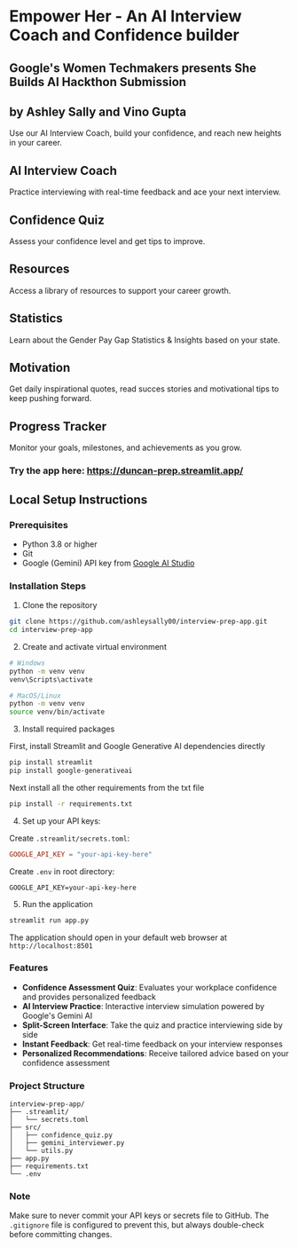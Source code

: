 # Empower Her - An AI Interview Coach and Confidence builder
## Google's Women Techmakers presents She Builds AI Hackthon Submission 
## by Ashley Sally and Vino Gupta
Use our AI Interview Coach, build your confidence, and reach new heights in your career.

## AI Interview Coach
Practice interviewing with real-time feedback and ace your next interview.

## Confidence Quiz
Assess your confidence level and get tips to improve.

## Resources
Access a library of resources to support your career growth.

## Statistics
Learn about the Gender Pay Gap Statistics & Insights based on your state.

## Motivation
Get daily inspirational quotes, read succes stories and motivational tips to keep pushing forward.

## Progress Tracker
Monitor your goals, milestones, and achievements as you grow.

### Try the app here: https://duncan-prep.streamlit.app/

## Local Setup Instructions

### Prerequisites

- Python 3.8 or higher
- Git
- Google (Gemini) API key from [Google AI Studio](https://makersuite.google.com/app/apikey)

### Installation Steps

1. Clone the repository

```bash
git clone https://github.com/ashleysally00/interview-prep-app.git
cd interview-prep-app
```

2. Create and activate virtual environment

```bash
# Windows
python -m venv venv
venv\Scripts\activate

# MacOS/Linux
python -m venv venv
source venv/bin/activate
```

3. Install required packages

First, install Streamlit and Google Generative AI dependencies directly

```bash
pip install streamlit
pip install google-generativeai
```

Next install all the other requirements from the txt file

```bash
pip install -r requirements.txt
```

4. Set up your API keys:

Create `.streamlit/secrets.toml`:

```toml
GOOGLE_API_KEY = "your-api-key-here"
```

Create `.env` in root directory:

```
GOOGLE_API_KEY=your-api-key-here
```

5. Run the application

```bash
streamlit run app.py
```

The application should open in your default web browser at `http://localhost:8501`

### Features

- **Confidence Assessment Quiz**: Evaluates your workplace confidence and provides personalized feedback
- **AI Interview Practice**: Interactive interview simulation powered by Google's Gemini AI
- **Split-Screen Interface**: Take the quiz and practice interviewing side by side
- **Instant Feedback**: Get real-time feedback on your interview responses
- **Personalized Recommendations**: Receive tailored advice based on your confidence assessment

### Project Structure

```
interview-prep-app/
├── .streamlit/
│   └── secrets.toml
├── src/
│   ├── confidence_quiz.py
│   ├── gemini_interviewer.py
│   └── utils.py
├── app.py
├── requirements.txt
└── .env
```

### Note

Make sure to never commit your API keys or secrets file to GitHub. The `.gitignore` file is configured to prevent this, but always double-check before committing changes.
